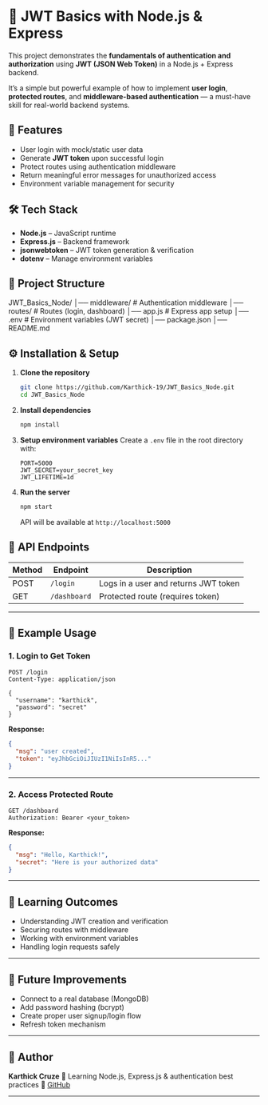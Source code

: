# 🔐 JWT Basics with Node.js & Express

This project demonstrates the **fundamentals of authentication and authorization** using **JWT (JSON Web Token)** in a Node.js + Express backend.  

It’s a simple but powerful example of how to implement **user login**, **protected routes**, and **middleware-based authentication** — a must-have skill for real-world backend systems.


## 🚀 Features
- User login with mock/static user data
- Generate **JWT token** upon successful login
- Protect routes using authentication middleware
- Return meaningful error messages for unauthorized access
- Environment variable management for security

## 🛠 Tech Stack
- **Node.js** – JavaScript runtime
- **Express.js** – Backend framework
- **jsonwebtoken** – JWT token generation & verification
- **dotenv** – Manage environment variables


## 📂 Project Structure

JWT\_Basics\_Node/
│── middleware/        # Authentication middleware
│── routes/            # Routes (login, dashboard)
│── app.js             # Express app setup
│── .env               # Environment variables (JWT secret)
│── package.json
│── README.md



## ⚙️ Installation & Setup

1. **Clone the repository**
   ```bash
   git clone https://github.com/Karthick-19/JWT_Basics_Node.git
   cd JWT_Basics_Node


2. **Install dependencies**

   ```bash
   npm install
   ```

3. **Setup environment variables**
   Create a `.env` file in the root directory with:

   ```env
   PORT=5000
   JWT_SECRET=your_secret_key
   JWT_LIFETIME=1d
   ```

4. **Run the server**

   ```bash
   npm start
   ```

   API will be available at `http://localhost:5000`


## 📌 API Endpoints

| Method | Endpoint     | Description                          |
| ------ | ------------ | ------------------------------------ |
| POST   | `/login`     | Logs in a user and returns JWT token |
| GET    | `/dashboard` | Protected route (requires token)     |

---

## 🧪 Example Usage

### 1. Login to Get Token

```http
POST /login
Content-Type: application/json

{
  "username": "karthick",
  "password": "secret"
}
```

**Response:**

```json
{
  "msg": "user created",
  "token": "eyJhbGciOiJIUzI1NiIsInR5..."
}
```

---

### 2. Access Protected Route

```http
GET /dashboard
Authorization: Bearer <your_token>
```

**Response:**

```json
{
  "msg": "Hello, Karthick!",
  "secret": "Here is your authorized data"
}
```

---

## 🎯 Learning Outcomes

* Understanding JWT creation and verification
* Securing routes with middleware
* Working with environment variables
* Handling login requests safely

---

## 📖 Future Improvements

* Connect to a real database (MongoDB)
* Add password hashing (bcrypt)
* Create proper user signup/login flow
* Refresh token mechanism

---

## 👤 Author

**Karthick Cruze**
📌 Learning Node.js, Express.js & authentication best practices
🔗 [GitHub](https://github.com/Karthick-19)


---
